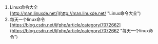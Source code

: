 1. Linux命令大全<br>[http://man.linuxde.net/](http://man.linuxde.net/ "Linux命令大全")
2. 每天一个linux命令<br>[https://blog.csdn.net/ljfphp/article/category/7072662](https://blog.csdn.net/ljfphp/article/category/7072662 "每天一个linux命令")



